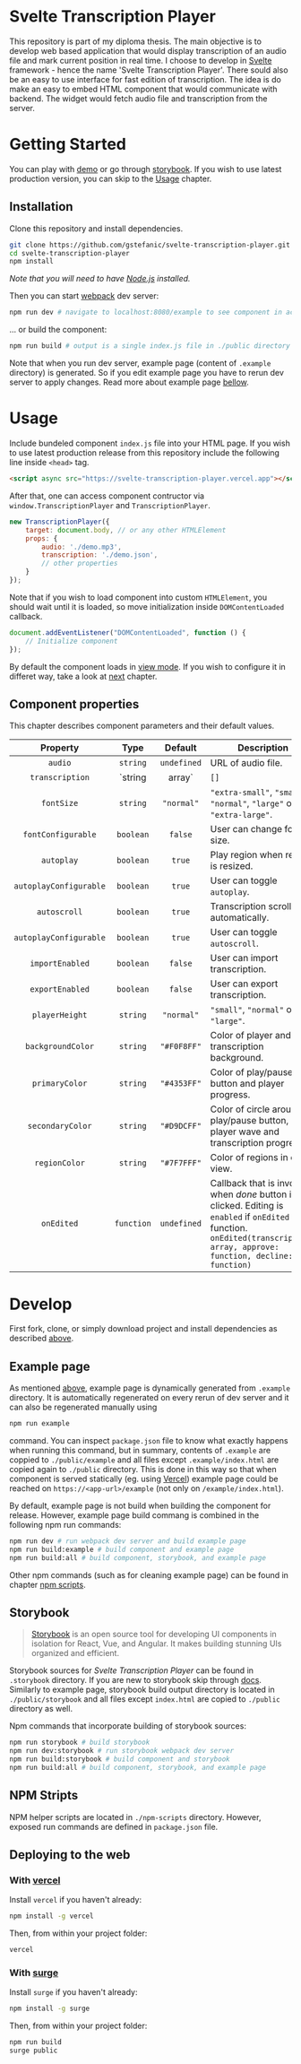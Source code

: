 # Svelte Transcription Player

This repository is part of my diploma thesis. The main objective is to develop  web based application that would display transcription of an audio file and mark current position in real time. I choose to develop in [Svelte](https://svelte.dev/) framework - hence the name 'Svelte Transcription Player'. There sould also be an easy to use interface for fast edition of transcription. The idea is do make an easy to embed HTML component that would communicate with backend. The widget would fetch audio file and transcription from the server.

# Getting Started

You can play with [demo](https://svelte-transcription-player.vercel.app/example) or go through [storybook](https://svelte-transcription-player.vercel.app/storybook). If you wish to use latest production version, you can skip to the [Usage](#usage) chapter.

## <a id="installation"></a>Installation

Clone this repository and install dependencies.

```bash
git clone https://github.com/gstefanic/svelte-transcription-player.git
cd svelte-transcription-player
npm install
```

*Note that you will need to have [Node.js](https://nodejs.org) installed.*

Then you can start [webpack](https://webpack.js.org/) dev server:

```bash
npm run dev # navigate to localhost:8080/example to see component in action
```

... or build the component:

```bash
npm run build # output is a single index.js file in ./public directory
```

Note that when you run dev server, example page (content of `.example` directory) is generated. So if you edit example page you have to rerun dev server to apply changes. Read more about example page [bellow](#example-page).

# <a id="usage"></a>Usage

Include bundeled component `index.js` file into your HTML page. If you wish to use latest production release from this repository include the following line inside `<head>` tag.

```HTML
<script async src="https://svelte-transcription-player.vercel.app"></script>
```

After that, one can access component contructor via `window.TranscriptionPlayer` and `TranscriptionPlayer`.

```javascript
new TranscriptionPlayer({
    target: document.body, // or any other HTMLElement
    props: {
        audio: './demo.mp3',
        transcription: './demo.json',
        // other properties
    }
});
```

Note that if you wish to load component into custom `HTMLElement`, you should wait until it is loaded, so move initialization inside `DOMContentLoaded` callback.

```javascript
document.addEventListener("DOMContentLoaded", function () {
    // Initialize component
});
```

By default the component loads in [view mode](https://svelte-transcription-player.vercel.app/storybook?path=/story/transcriptionplayer--view-only). If you wish to configure it in differet way, take a look at [next](#component-properties) chapter.

## Component properties

This chapter describes component parameters and their default values.

| Property | Type | Default | Description |
|:--------:|:----:|:-------:|-------------|
| `audio` | `string` | `undefined` | URL of audio file. |
| `transcription` | `string|array` | `[]` | URL of `.json` file or `array`. | 
| `fontSize` | `string` | `"normal"` | `"extra-small"`, `"small"`, `"normal"`, `"large"` or `"extra-large"`. |
| `fontConfigurable` | `boolean` | `false` | User can change font size. |
| `autoplay` | `boolean` | `true` | Play region when region is resized. |
| `autoplayConfigurable` | `boolean` | `true` | User can toggle `autoplay`. |
| `autoscroll` | `boolean` | `true` | Transcription scrolls automatically. |
| `autoplayConfigurable` | `boolean` | `true` | User can toggle `autoscroll`. |
| `importEnabled` | `boolean` | `false` | User can import transcription. |
| `exportEnabled` | `boolean` | `false` | User can export transcription. |
| `playerHeight` | `string` | `"normal"` | `"small"`, `"normal"` or `"large"`. |
| `backgroundColor` | `string` | `"#F0F8FF"` | Color of player and transcription background. |
| `primaryColor` | `string` | `"#4353FF"` | Color of play/pause button and player progress. |
| `secondaryColor` | `string` | `"#D9DCFF"` | Color of circle around play/pause button, player wave and transcription progress. |
| `regionColor` | `string` | `"#7F7FFF"` | Color of regions in edit view. |
| `onEdited` | `function` | `undefined` | Callback that is invoked when _done_ button is clicked. Editing is `enabled` if `onEdited` is function. `onEdited(transcription: array, approve: function, decline: function)` |

# Develop

First fork, clone, or simply download project and install dependencies as described [above](#installation).

## <a id="example-page"></a>Example page
As mentioned [above](#installation), example page is dynamically generated from `.example` directory. It is automatically regenerated on every rerun of dev server and it can also be regenerated manually using 

```bash
npm run example
```

command. You can inspect `package.json` file to know what exactly happens when running this command, but in summary, contents of `.example` are coppied to `./public/example` and all files except `.example/index.html` are copied again to `./public` directory. This is done in this way so that when component is served statically (eg. using [Vercel](https://vercel.com)) example page could be reached on `https://<app-url>/example` (not only on `/example/index.html`).

By default, example page is not build when building the component for release. However, example page build commang is combined in the following npm run commands:

```bash
npm run dev # run webpack dev server and build example page
npm run build:example # build component and example page
npm run build:all # build component, storybook, and example page
```

Other npm commands (such as for cleaning example page) can be found in chapter [npm scripts](#npm-scripts).

## Storybook

> [Storybook](https://storybook.js.org/) is an open source tool for developing UI components in isolation for React, Vue, and Angular. It makes building stunning UIs organized and efficient.

Storybook sources for _Svelte Transcription Player_ can be found in `.storybook` directory. If you are new to storybook skip through [docs](https://storybook.js.org/docs/basics/introduction/). Similarly to example page, storybook build output directory is located in `./public/storybook` and all files except `index.html` are copied to `./public` directory as well. 

Npm commands that incorporate building of storybook sources:

```bash
npm run storybook # build storybook
npm run dev:storybook # run storybook webpack dev server
npm run build:storybook # build component and storybook
npm run build:all # build component, storybook, and example page
```

## <a id="npm-scripts"></a>NPM Stripts

NPM helper scripts are located in `./npm-scripts` directory. However, exposed run commands are defined in `package.json` file. 

## Deploying to the web

### With [vercel](https://zeit.co/now)

Install `vercel` if you haven't already:

```bash
npm install -g vercel
```

Then, from within your project folder:

```bash
vercel
```

### With [surge](https://surge.sh/)

Install `surge` if you haven't already:

```bash
npm install -g surge
```

Then, from within your project folder:

```bash
npm run build
surge public
```
